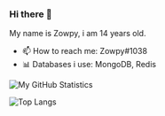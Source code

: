 ### Hi there 👋
My name is Zowpy, i am 14 years old.

- 📫 How to reach me: Zowpy#1038
- 📊 Databases i use: MongoDB, Redis   

![My GitHub Statistics](https://github-readme-stats.vercel.app/api?username=Zowpy&count_private=true&theme=tokyonight)

![Top Langs](https://github-readme-stats.vercel.app/api/top-langs/?username=Zowpy&theme=tokyonight)

